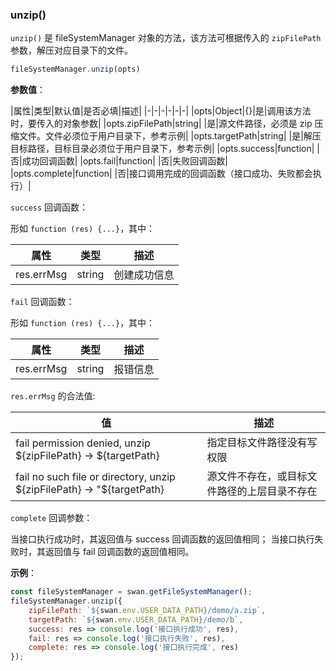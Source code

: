 ### unzip()

`unzip()` 是 fileSystemManager 对象的方法，该方法可根据传入的 `zipFilePath` 参数，解压对应目录下的文件。

```js
fileSystemManager.unzip(opts)
```
**参数值**：

|属性|类型|默认值|是否必填|描述|
|-|-|-|-|-|-|
|opts|Object|{}|是|调用该方法时，要传入的对象参数|
|opts.zipFilePath|string| |是|源文件路径，必须是 zip 压缩文件。文件必须位于用户目录下，参考示例|
|opts.targetPath|string| |是|解压目标路径，目标目录必须位于用户目录下，参考示例|
|opts.success|function| |否|成功回调函数|
|opts.fail|function| |否|失败回调函数|
|opts.complete|function| |否|接口调用完成的回调函数（接口成功、失败都会执行）|

`success` 回调函数：

形如 `function (res) {...}`，其中：

|属性|类型|描述|
|-|-|-|
|res.errMsg|string|创建成功信息 |

`fail` 回调函数：

形如 `function (res) {...}`，其中：

|属性|类型|描述|
|-|-|-|
|res.errMsg|string|报错信息 |

`res.errMsg` 的合法值:

| 值                                     | 描述                                            |
| -------------------------------------- | -----------------------------------------------|
| fail permission denied, unzip ${zipFilePath} -> ${targetPath}  | 指定目标文件路径没有写权限|
| fail no such file or directory, unzip ${zipFilePath} -> "${targetPath} | 源文件不存在，或目标文件路径的上层目录不存在 |

`complete` 回调参数：

当接口执行成功时，其返回值与 success 回调函数的返回值相同；
当接口执行失败时，其返回值与 fail 回调函数的返回值相同。

**示例**：

```js
const fileSystemManager = swan.getFileSystemManager();
fileSystemManager.unzip({
    zipFilePath: `${swan.env.USER_DATA_PATH}/demo/a.zip`,
    targetPath: `${swan.env.USER_DATA_PATH}/demo/b`,
    success: res => console.log('接口执行成功', res),
    fail: res => console.log('接口执行失败', res),
    complete: res => console.log('接口执行完成', res)
});
```